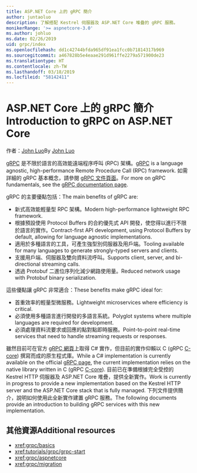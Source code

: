 ```yaml
---
title: ASP.NET Core 上的 gRPC 簡介
author: juntaoluo
description: 了解搭配 Kestrel 伺服器及 ASP.NET Core 堆疊的 gRPC 服務。
monikerRange: '>= aspnetcore-3.0'
ms.author: johluo
ms.date: 02/26/2019
uid: grpc/index
ms.openlocfilehash: dd1c42744bfda965df91ea1fcc0b71814317b969
ms.sourcegitcommit: a467828b5e4eaae291d961ffe2279a571900de23
ms.translationtype: HT
ms.contentlocale: zh-TW
ms.lasthandoff: 03/18/2019
ms.locfileid: "58142411"
---
```

# <a name="introduction-to-grpc-on-aspnet-core"></a><span data-ttu-id="b9435-103">ASP.NET Core 上的 gRPC 簡介</span><span class="sxs-lookup"><span data-stu-id="b9435-103">Introduction to gRPC on ASP.NET Core</span></span>

<span data-ttu-id="b9435-104">作者：[John Luo](https://github.com/juntaoluo)</span><span class="sxs-lookup"><span data-stu-id="b9435-104">By [John Luo](https://github.com/juntaoluo)</span></span>

<span data-ttu-id="b9435-105">[gRPC](https://grpc.io/docs/guides/) 是不限於語言的高效能遠端程序呼叫 (RPC) 架構。</span><span class="sxs-lookup"><span data-stu-id="b9435-105">[gRPC](https://grpc.io/docs/guides/) is a language agnostic, high-performance Remote Procedure Call (RPC) framework.</span></span> <span data-ttu-id="b9435-106">如需詳細的 gRPC 基本概念，請參閱 [gRPC 文件頁面](https://grpc.io/docs/)。</span><span class="sxs-lookup"><span data-stu-id="b9435-106">For more on gRPC fundamentals, see the [gRPC documentation page](https://grpc.io/docs/).</span></span>

<span data-ttu-id="b9435-107">gRPC 的主要優點包括：</span><span class="sxs-lookup"><span data-stu-id="b9435-107">The main benefits of gRPC are:</span></span>
* <span data-ttu-id="b9435-108">新式高效能輕量型 RPC 架構。</span><span class="sxs-lookup"><span data-stu-id="b9435-108">Modern high-performance lightweight RPC framework.</span></span>
* <span data-ttu-id="b9435-109">根據預設使用 Protocol Buffers 的合約優先式 API 開發，使您得以進行不限於語言的實作。</span><span class="sxs-lookup"><span data-stu-id="b9435-109">Contract-first API development, using Protocol Buffers by default, allowing for language agnostic implementations.</span></span>
* <span data-ttu-id="b9435-110">適用於多種語言的工具，可產生強型別伺服器及用戶端。</span><span class="sxs-lookup"><span data-stu-id="b9435-110">Tooling available for many languages to generate strongly-typed servers and clients.</span></span>
* <span data-ttu-id="b9435-111">支援用戶端、伺服器及雙向資料流呼叫。</span><span class="sxs-lookup"><span data-stu-id="b9435-111">Supports client, server, and bi-directional streaming calls.</span></span>
* <span data-ttu-id="b9435-112">透過 Protobuf 二進位序列化減少網路使用量。</span><span class="sxs-lookup"><span data-stu-id="b9435-112">Reduced network usage with Protobuf binary serialization.</span></span>

<span data-ttu-id="b9435-113">這些優點讓 gRPC 非常適合：</span><span class="sxs-lookup"><span data-stu-id="b9435-113">These benefits make gRPC ideal for:</span></span>
* <span data-ttu-id="b9435-114">首重效率的輕量型微服務。</span><span class="sxs-lookup"><span data-stu-id="b9435-114">Lightweight microservices where efficiency is critical.</span></span>
* <span data-ttu-id="b9435-115">必須使用多種語言進行開發的多語言系統。</span><span class="sxs-lookup"><span data-stu-id="b9435-115">Polyglot systems where multiple languages are required for development.</span></span>
* <span data-ttu-id="b9435-116">必須處理資料流要求或回應的點對點即時服務。</span><span class="sxs-lookup"><span data-stu-id="b9435-116">Point-to-point real-time services that need to handle streaming requests or responses.</span></span>

<span data-ttu-id="b9435-117">雖然目前可在官方 [gRPC 網頁](https://grpc.io/docs/quickstart/csharp.html)上取得 C# 實作，但目前的實作仰賴以 C (gRPC [C-core](https://grpc.io/blog/grpc-stacks)) 撰寫而成的原生程式庫。</span><span class="sxs-lookup"><span data-stu-id="b9435-117">While a C# implementation is currently available on the official [gRPC page](https://grpc.io/docs/quickstart/csharp.html), the current implementation relies on the native library written in C (gRPC [C-core](https://grpc.io/blog/grpc-stacks)).</span></span> <span data-ttu-id="b9435-118">目前已在準備根據完全受控的 Kestrel HTTP 伺服器及 ASP.NET Core 堆疊，提供全新實作。</span><span class="sxs-lookup"><span data-stu-id="b9435-118">Work is currently in progress to provide a new implementation based on the Kestrel HTTP server and the ASP.NET Core stack that is fully managed.</span></span> <span data-ttu-id="b9435-119">下列文件提供簡介，說明如何使用此全新實作建置 gRPC 服務。</span><span class="sxs-lookup"><span data-stu-id="b9435-119">The following documents provide an introduction to building gRPC services with this new implementation.</span></span>

## <a name="additional-resources"></a><span data-ttu-id="b9435-120">其他資源</span><span class="sxs-lookup"><span data-stu-id="b9435-120">Additional resources</span></span>

* <xref:grpc/basics>
* <xref:tutorials/grpc/grpc-start>
* <xref:grpc/aspnetcore>
* <xref:grpc/migration>